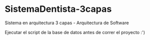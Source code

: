 # SistemaDentista-3capas
Sistema en arquitectura 3 capas - Arquitectura de Software

Ejecutar el script de la base de datos antes de correr el proyecto :')
